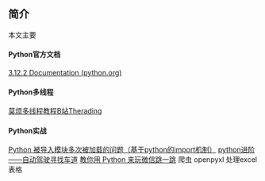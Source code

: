 ## 简介
本文主要
#### Python官方文档
[3.12.2 Documentation (python.org)](https://docs.python.org/zh-cn/3/)
#### Python多线程
[莫烦多线程教程B站Therading](https://www.bilibili.com/video/av16944429?zw)

#### Python实战
[Python 被导入模块多次被加载的问题（基于python的import机制）](https://blog.csdn.net/longzhiwen888/article/details/46604265)
[python进阶——自动驾驶寻找车道](https://blog.csdn.net/lbcyllqj/article/details/128937913)
[教你用 Python 来玩微信跳一跳](https://github.com/wangshub/wechat_jump_game)
爬虫
openpyxl 处理excel表格